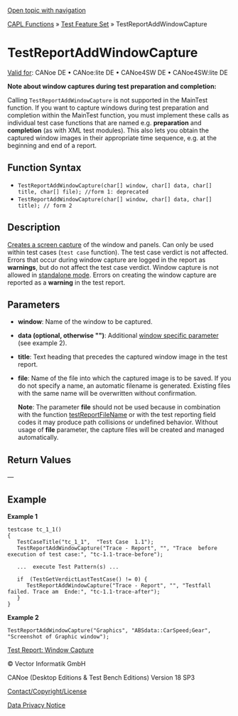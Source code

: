 [Open topic with navigation](../../../../../CANoeDEFamily.htm#Topics/CAPLFunctions/Test/Functions/CAPLfunctionTestReportAddWindowCapture.md)

[CAPL Functions](../../CAPLfunctions.md) » [Test Feature Set](../CAPLfunctionsTFSOverview.md) » TestReportAddWindowCapture

# TestReportAddWindowCapture

[Valid for](../../../Shared/FeatureAvailability.md): CANoe DE • CANoe:lite DE • CANoe4SW DE • CANoe4SW:lite DE

**Note about window captures during test preparation and completion:**

Calling `TestReportAddWindowCapture` is not supported in the MainTest function. If you want to capture windows during test preparation and completion within the MainTest function, you must implement these calls as individual test case functions that are named e.g. **preparation** and **completion** (as with XML test modules). This also lets you obtain the captured window images in their appropriate time sequence, e.g. at the beginning and end of a report.

## Function Syntax

- `TestReportAddWindowCapture(char[] window, char[] data, char[] title, char[] file); //form 1: deprecated`
- `TestReportAddWindowCapture(char[] window, char[] data, char[] title); // form 2`

## Description

[Creates a screen capture](../../../CANoeCANalyzer/Test/TestReport/TestReportWindowCapture.md) of the window and panels. Can only be used within test cases (`test case` function). The test case verdict is not affected. Errors that occur during window capture are logged in the report as **warnings**, but do not affect the test case verdict. Window capture is not allowed in [standalone mode](../../../CANoeCANalyzer/RTSetup/StandaloneMode/StandaloneModeConcept.md). Errors on creating the window capture are reported as a **warning** in the test report.

## Parameters

- **window**: Name of the window to be captured.
- **data (optional, otherwise "")**: Additional [window specific parameter](../../../CANoeCANalyzer/Test/TestReport/TestReportWindowCapture.md) (see example 2).
- **title**: Text heading that precedes the captured window image in the test report.
- **file**: Name of the file into which the captured image is to be saved. If you do not specify a name, an automatic filename is generated. Existing files with the same name will be overwritten without confirmation.

  **Note**: The parameter **file** should not be used because in combination with the function [testReportFileName](CAPLfunctionTestReportFileName.md) or with the test reporting field codes it may produce path collisions or undefined behavior. Without usage of **file** parameter, the capture files will be created and managed automatically.

## Return Values

—

## Example

**Example 1**

```plaintext
testcase tc_1_1()
{
   TestCaseTitle("tc_1_1",  "Test Case  1.1");
   TestReportAddWindowCapture("Trace - Report", "", "Trace  before execution of test case:", "tc-1.1-trace-before");

   ...  execute Test Pattern(s) ...

   if  (TestGetVerdictLastTestCase() != 0) {
      TestReportAddWindowCapture("Trace - Report", "", "Testfall  failed. Trace am  Ende:", "tc-1.1-trace-after");
   }
}
```

**Example 2**

```plaintext
TestReportAddWindowCapture("Graphics", "ABSdata::CarSpeed;Gear", "Screenshot of Graphic window");
```

[Test Report: Window Capture](../../../CANoeCANalyzer/Test/TestReport/TestReportWindowCapture.md)

© Vector Informatik GmbH

CANoe (Desktop Editions & Test Bench Editions) Version 18 SP3

[Contact/Copyright/License](../../../Shared/ContactCopyrightLicense.md)

[Data Privacy Notice](https://www.vector.com/int/en/company/get-info/privacy-policy/)